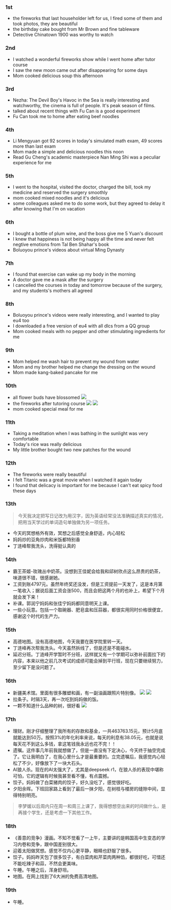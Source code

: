 ### 1st
- the fireworks that last householder left for us, I fired some of them and took photos, they are beautiful
- the birthday cake bought from Mr Brown and fine tableware
- Detective Chinatown 1900 was worthy to watch

### 2nd
- I watched a wonderful fireworks show while I went home after tutor course
- I saw the new moon came out after disappearing for some days
- Mom cooked delicious soup this afternoon

### 3rd
- Nezha: The Devil Boy's Havoc in the Sea is really interesting and watchworthy, the cinema is full of people. It's peak season of films.
- talked about recent things with Fu Can is a good experiment
- Fu Can took me to home after eating beef noodles

### 4th
- Li Mengyuan got 92 scores in today's simulated math exam, 49 scores more than last exam
- Mom made a simple and delicious noodles this noon
- Read Gu Cheng's academic masterpiece Nan Ming Shi was a peculiar experience for me

### 5th
- I went to the hospital, visited the doctor, charged the bill, took my medicine and reserved the surgery smoothly
- mom cooked mixed noodles and it's delicious
- some colleagues asked me to do some work, but they agreed to delay it after knowing that I'm on vacation

### 6th
- I bought a bottle of plum wine, and the boss give me 5 Yuan's discount
- I knew that happiness is not being happy all the time and never felt negtive emotions from Tal Ben Shahar's book
- Boluoyou prince's videos about virtual Ming Dynasty

### 7th
- I found that exercise can wake up my body in the morning
- A doctor gave me a mask after the surgery
- I cancelled the courses in today and tomorrow because of the surgery, and my students's mothers all agreed

### 8th
- Boluoyou prince's videos were really interesting, and I wanted to play eu4 too
- I downloaded a free version of eu4 with all dlcs from a QQ group
- Mom cooked meals with no pepper and other stimulating ingredients for me

### 9th
- Mom helped me wash hair to prevent my wound from water
- Mom and my brother helped me change the dressing on the wound
- Mom made kang-baked pancake for me

### 10th
- all flower buds have blossomed
![](./Images/20250210-all%20flower%20buds%20blossomed.jpg)
- the fireworks after tutoring course
![](./Images/20250210-fireworks-1.jpg)
![](./Images/20250210-fireworks-2.jpg)
- mom cooked special meal for me

### 11th
- Taking a meditation when I was bathing in the sunlight was very comfortable
- Today's rice was really delicious
- My little brother bought two new patches for the wound

### 12th
- The fireworks were really beautiful
- I felt Titanic was a great movie when I watched it again today
- I found that delicacy is important for me because I can't eat spicy food these days

### 13th
> 今天我决定把写日记改为用汉字，因为英语经常没法准确描述真实的情况，把用当天学过的单词造句单独做为另一项任务。

- 今天的冥想格外有效，冥想之后感觉全身舒适，内心轻松
- 妈妈炒的豆角炒肉和米饭都特别香
- 丁涟峰帮我洗头，洗得挺认真的

### 14th
- 霸王茶姬-玫瑰丛中奶茶。没想到王佳妮会给我和邱树欣点这么昂贵的奶茶，味道很不错，很感谢她。
- 工资到账4797元。虽然年终奖还没发，但是工资提前一天发了，这是本月第一笔收入；据说后面工资会涨500，而且会把这两个月的也补上，希望下个月就会发下来！
- 补课。郭润宁妈妈和张佳宁妈妈都同意明天上课。
- 一些小玩意。包括一个取碗器、肥皂盒和压蒜器，都很实用同时价格很便宜，感谢这个时代的生产力。

### 15th
- 高德地图。没有高德地图，今天我要在医学院里转一天。
- 丁涟峰再次帮我洗头。今天虽然拆线了，但是还是不能碰水。
- 延迟分班。丁涟峰开学暂时不分班，这样就又有一个学期可以弥补前面拉下的内容，本来以他之前几次考试的成绩可能会掉到平行班，现在只要继续努力，至少留下是没问题了。

### 16th
- 新疆美术馆。里面有很多雕塑和画，有一副油画跟照片特别像。
![](./Images/20250216-a%20photo%20in%20the%20art%20museum.jpg)
![](./Images/20250216-a%20picture%20in%20the%20art%20museum.jpg)
- 拉条子。时隔3天，再一次吃到妈妈做的饭。
- 一颗不知道什么品种的树，很好看
![](./Images/20250216-a%20tree.jpg)

### 17th
- 理财。刚才仔细整理了我所有的存款和基金，一共463763.15元，预计5月底就能达到50万。按照3%的年化利率来说，每天的利息有38.05元，也就是说每天花不到这么多钱，拿这笔钱我永远也花不完！！
- 遗嘱。这件事几年前我就想做了，但是一直没有下定决心，今天终于抽空完成了。它让我明白了，在我心里什么才是最重要的。立完遗嘱后，我感觉内心轻松了不少，好像放下了一块大石头。
- AI狼人杀。现在的AI太强大了，尤其是deepseek r1，在狼人杀的表现中堪称可怕，它的逻辑有时候我甚至看不懂，有点震撼。
- 饺子。妈妈做了白菜猪肉的饺子，好久没吃了，感觉很好吃。
- 夕阳余晖。下班回家路上看到了最后一抹夕阳，在树枝与楼房的缝隙中间，显得特别明亮。

> 李梦媛以后周内只在周一和周三上课了，我得想想空出来的时间做什么，是再接个学生，还是考虑一下其他工作。

### 18th
- 《善意的竞争》漫画。不知不觉看了一上午，主要讲的是韩国高中生变态的学习内卷和竞争，跟中国差别很大。
- 迎着太阳做冥想。感觉不仅内心更平静，眼睛也舒服了很多。
- 饺子。妈妈昨天包了很多饺子，有白菜肉和芹菜肉两种馅，都很好吃，可惜还不能吃辣子和蒜，不然会更美味。
- 午睡。午睡之后，浑身舒坦。
- 地图。在网上找到了6大洲的免费高清地图。

### 19th
- 午睡。
